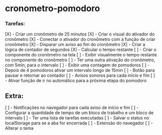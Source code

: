 # cronometro-pomodoro

### Tarefas:

[X] - Criar um cronômetro de 25 minutos
[X] - Criar o visual do ativador do cronômetro
[X] - Conectar o ativador do cronômetro com a função de criar cronômetro
[X] - Disparar um aviso ao fim do cronômetro
[X] - Criar a lógica de contador de segundos
[X] - Calcular o tempo restante 
[ ] - Criar o componente do cronômetro na tela
[ ] - Exibir visualmente o tempo restante no componente do cronômetro
[ ] - Ter uma outra ativação do cronômetro, com 5min, para o intervalo
[ ] - Exibir uma contagem de pomodoros
[ ] - Depois de 4 pomodoros ativar um intervalo longo de 15min
[ ] - Botão para pausar e retornar ao contador
[ ] - Avisos sonoros para cada início e fim
[ ] - Ativar função de ir no automático para a próxima etapa do pomodoro
## Extra:
[ ] - Notificações no navegador para cada aviso de início e fim
[ ] - Configurar a quantidade de tempo de um bloco de trabalho e um bloco de intervalo
[ ] - Ter uma lista de tarefas executadas
[ ] - Salvar o status no localStorage para se a aba for encerrada
[ ] - Extensão do navegador
[ ] - Alterar o tema